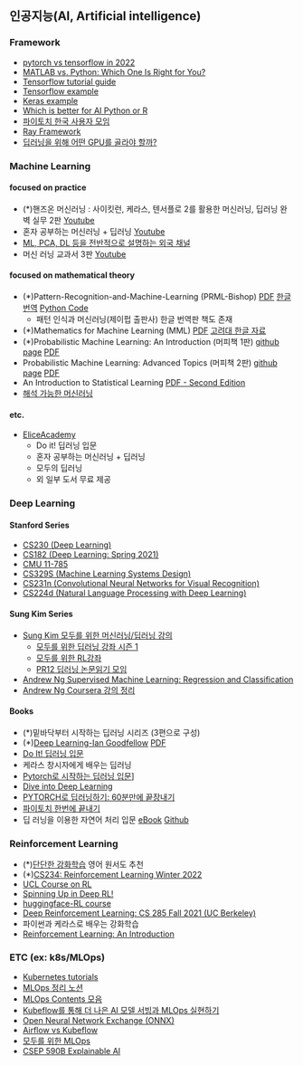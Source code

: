 ## 인공지능(AI, Artificial intelligence)

### Framework
- [pytorch vs tensorflow in 2022](https://www.assemblyai.com/blog/pytorch-vs-tensorflow-in-2022/)
- [MATLAB vs. Python: Which One Is Right for You?](https://www.mathworks.com/products/matlab/matlab-vs-python.html)
- [Tensorflow tutorial guide](https://www.tensorflow.org/tutorials?hl=ko)
- [Tensorflow example](https://github.com/tensorflow/examples)
- [Keras example](https://keras.io/examples/)
- [Which is better for AI Python or R](https://dac.digital/which-is-better-for-ai-python-or-r/)
- [파이토치 한국 사용자 모임](https://pytorch.kr/)
- [Ray Framework](https://docs.ray.io/en/latest/index.html)
- [딥러닝을 위해 어떤 GPU를 골라야 할까?](https://discuss.pytorch.kr/t/geeknews-gpu/962)


### Machine Learning
#### focused on practice
- (*)핸즈온 머신러닝 : 사이킷런, 케라스, 텐서플로 2를 활용한 머신러닝, 딥러닝 완벽 실무 2판 [Youtube](https://youtube.com/playlist?list=PLJN246lAkhQjX3LOdLVnfdFaCbGouEBeb)
- 혼자 공부하는 머신러닝 + 딥러닝 [Youtube](https://youtube.com/playlist?list=PLJN246lAkhQjoU0C4v8FgtbjOIXxSs_4Q)
- [ML, PCA, DL 등을 전반적으로 설명하는 외국 채널](https://www.youtube.com/c/joshstarmer/featured)
- 머신 러닝 교과서 3판 [Youtube](https://youtube.com/playlist?list=PLJN246lAkhQiEc-QvvGzUneCWuRnCNKgU)

#### focused on mathematical theory
- (*)Pattern-Recognition-and-Machine-Learning (PRML-Bishop) [PDF](https://www.microsoft.com/en-us/research/uploads/prod/2006/01/Bishop-Pattern-Recognition-and-Machine-Learning-2006.pdf) [한글 번역](http://norman3.github.io/prml/) [Python Code](https://github.com/ctgk/PRML)
	- 패턴 인식과 머신러닝(제이펍 출판사) 한글 번역판 책도 존재
- (*)Mathematics for Machine Learning (MML) [PDF](https://mml-book.github.io/) [고려대 한글 자료](http://savanna.korea.ac.kr/wp/?page_id=605)
- (*)Probabilistic Machine Learning: An Introduction (머피책 1판) [github page](https://probml.github.io/pml-book/book1.html) [PDF](https://github.com/probml/pml-book/releases/latest/download/book1.pdf)
- Probabilistic Machine Learning: Advanced Topics (머피책 2판) [github page](https://probml.github.io/pml-book/book2.html) [PDF](https://github.com/probml/pml2-book/releases/tag/2022-07-29)
- An Introduction to Statistical Learning [PDF - Second Edition](https://www.statlearning.com/)
- [해석 가능한 머신러닝](https://christophm.github.io/interpretable-ml-book/)

#### etc.
- [EliceAcademy](https://academy.elice.io/courses/all?category=7&category=9&price=25&tab=course)
    - Do it! 딥러닝 입문
    - 혼자 공부하는 머신러닝 + 딥러닝
    - 모두의 딥러닝
    - 외 일부 도서 무료 제공

### Deep Learning
#### Stanford Series
- [CS230 (Deep Learning)](https://youtube.com/playlist?list=PLoROMvodv4rOABXSygHTsbvUz4G_YQhOb)
- [CS182 (Deep Learning: Spring 2021)](https://www.youtube.com/playlist?list=PL_iWQOsE6TfVmKkQHucjPAoRtIJYt8a5A)
- [CMU 11-785](https://www.youtube.com/playlist?list=PLp-0K3kfddPxRmjgjm0P1WT6H-gTqE8j9)
- [CS329S (Machine Learning Systems Design)](https://youtu.be/OEiNnfdxBRE)
- [CS231n (Convolutional Neural Networks for Visual Recognition)](https://youtube.com/playlist?list=PL3FW7Lu3i5JvHM8ljYj-zLfQRF3EO8sYv)
- [CS224d (Natural Language Processing with Deep Learning)](https://youtube.com/playlist?list=PLoROMvodv4rOhcuXMZkNm7j3fVwBBY42z)

#### Sung Kim Series
- [Sung Kim 모두를 위한 머신러닝/딥러닝 강의](http://hunkim.github.io/ml/)
	- [모두를 위한 딥러닝 강좌 시즌 1](https://youtube.com/playlist?list=PLlMkM4tgfjnLSOjrEJN31gZATbcj_MpUm)
    - [모두를 위한 RL강좌](https://youtube.com/playlist?list=PLlMkM4tgfjnKsCWav-Z2F-MMFRx-2gMGG)
    - [PR12 딥러닝 논문읽기 모임](https://youtube.com/playlist?list=PLlMkM4tgfjnJhhd4wn5aj8fVTYJwIpWkS)
- [Andrew Ng Supervised Machine Learning: Regression and Classification](https://www.coursera.org/learn/machine-learning)
- [Andrew Ng Coursera 강의 정리](http://www.holehouse.org/mlclass/)


#### Books
- (*)밑바닥부터 시작하는 딥러닝 시리즈 (3편으로 구성)
- (*)[Deep Learning-Ian Goodfellow](https://www.deeplearningbook.org/) [PDF](https://www.deeplearningbook.org/front_matter.pdf)
- [Do It! 딥러닝 입문](https://youtube.com/playlist?list=PLJN246lAkhQgbBx2Kag0wIZedn-P9KcH9)
- 케라스 창시자에게 배우는 딥러닝
- [Pytorch로 시작하는 딥러닝 입문](https://wikidocs.net/book/2788)]
- [Dive into Deep Learning](https://ko.d2l.ai/index.html)
- [PYTORCH로 딥러닝하기: 60분만에 끝장내기](https://tutorials.pytorch.kr/beginner/deep_learning_60min_blitz.html)
- [파이토치 한번에 끝내기](https://www.youtube.com/watch?v=k60oT_8lyFw)
- 딥 러닝을 이용한 자연어 처리 입문 [eBook](https://wikidocs.net/book/2155) [Github](https://github.com/ukairia777/tensorflow-nlp-tutorial)


### Reinforcement Learning
- (*)[단단한 강화학습](http://www.yes24.com/Product/Goods/89605439?pid=123487&cosemkid=go15851280278657301&gclid=Cj0KCQjwj7CZBhDHARIsAPPWv3dPo2djMqTHwBb1y8TDKRShLfXjeoxNsv2NEmRJDZ9YxKXixJy9-2oaAuqWEALw_wcB) 영어 원서도 추천
- (*)[CS234: Reinforcement Learning Winter 2022](https://web.stanford.edu/class/cs234/)
- [UCL Course on RL](https://www.davidsilver.uk/teaching/)
- [Spinning Up in Deep RL!](https://spinningup.openai.com/en/latest/)
- [huggingface-RL course](https://huggingface.co/deep-rl-course/unit0/introduction?fw=pt)
- [Deep Reinforcement Learning: CS 285 Fall 2021 (UC Berkeley)](https://www.youtube.com/playlist?list=PL_iWQOsE6TfXxKgI1GgyV1B_Xa0DxE5eH)
- 파이썬과 케라스로 배우는 강화학습
- [Reinforcement Learning: An Introduction](http://incompleteideas.net/book/ebook/the-book.html)

### ETC (ex: k8s/MLOps)
- [Kubernetes tutorials](https://kubernetes.io/docs/tutorials/)
- [MLOps 정리 노션](http://bit.ly/zzsza_links)
- [MLOps Contents 모음](https://github.com/MLOpsKR/Awesome-MLOps-Contents)
- [Kubeflow를 통해 더 나은 AI 모델 서빙과 MLOps 실현하기](https://tv.naver.com/v/23650093)
- [Open Neural Network Exchange (ONNX)](https://github.com/onnx/onnx)
- [Airflow vs Kubeflow](https://hevodata.com/learn/kubeflow-vs-airflow/)
- [모두를 위한 MLOps](https://mlops-for-all.github.io/)
- [CSEP 590B Explainable AI](https://sites.google.com/cs.washington.edu/csep590b?pli=1)

